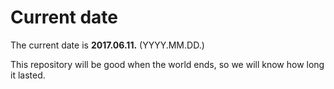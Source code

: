 # Current date

The current date is **2017.06.11.** (YYYY.MM.DD.)

This repository will be good when the world ends, so we will know how long it lasted.